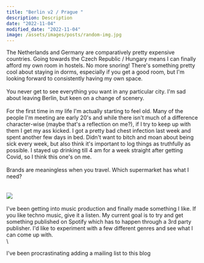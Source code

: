 ```yaml
---
title: "Berlin v2 / Prague "
description: Description
date: "2022-11-04"
modified_date: "2022-11-04"
image: /assets/images/posts/random-img.jpg
---
```

The Netherlands and Germany are comparatively pretty expensive countries. Going towards the Czech Republic / Hungary means I can finally afford my own room in hostels. No more snoring! There's something pretty cool about staying in dorms, especially if you get a good room, but I'm looking forward to consistently having my own space.
\
\
You never get to see everything you want in any particular city. I'm sad about leaving Berlin, but keen on a change of scenery.
\
\
For the first time in my life I'm actually starting to feel old. Many of the people I'm meeting are early 20's and while there isn't much of a difference character-wise (maybe that's a reflection on me?), if I try to keep up with them I get my ass kicked. I got a pretty bad chest infection last week and spent another few days in bed. Didn't want to bitch and moan about being sick every week, but also think it's important to log things as truthfully as possible. I stayed up drinking till 4 am for a week straight after getting Covid, so I think this one's on me.
\
\
Brands are meaningless when you travel. Which supermarket has what I need?  
\
\
![](/assets/images/posts/post-06/wall3.jpg)
\
\
I've been getting into music production and finally made something I like. If you like techno music, give it a listen. My current goal is to try and get something published on Spotify which has to happen through a 3rd party publisher. I'd like to experiment with a few different genres and see what I can come up with.
\
\

I've been procrastinating adding a mailing list to this blog
